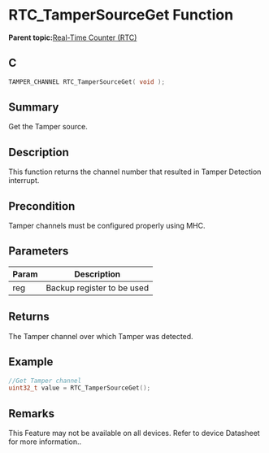# RTC\_TamperSourceGet Function

**Parent topic:**[Real-Time Counter \(RTC\)](GUID-3578D06D-FEC5-4769-ADC7-0D46730CD973.md)

## C

```c
TAMPER_CHANNEL RTC_TamperSourceGet( void );
```

## Summary

Get the Tamper source.

## Description

This function returns the channel number that resulted in Tamper Detection interrupt.

## Precondition

Tamper channels must be configured properly using MHC.

## Parameters

|Param|Description|
|-----|-----------|
|reg|Backup register to be used|

## Returns

The Tamper channel over which Tamper was detected.

## Example

```c
//Get Tamper channel
uint32_t value = RTC_TamperSourceGet();
```

## Remarks

This Feature may not be available on all devices. Refer to device Datasheet for more information..

